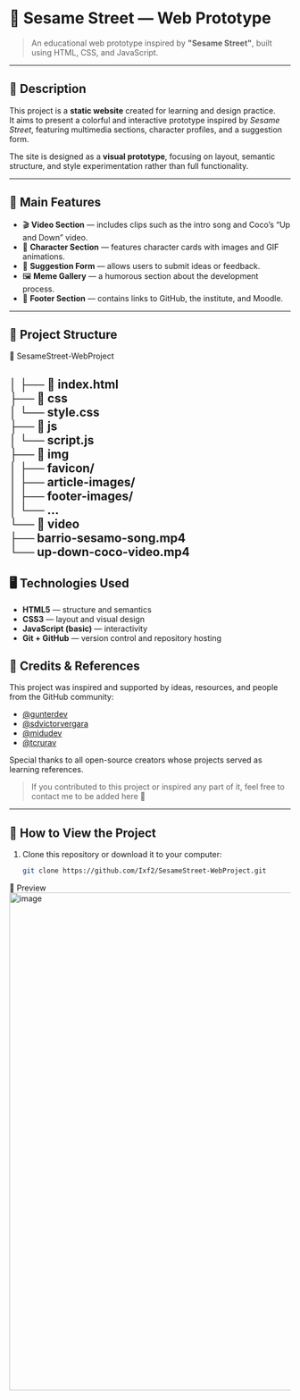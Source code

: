 # 🌈 Sesame Street — Web Prototype

> An educational web prototype inspired by **"Sesame Street"**, built using HTML, CSS, and JavaScript.

---

## 🧩 Description

This project is a **static website** created for learning and design practice.  
It aims to present a colorful and interactive prototype inspired by *Sesame Street*, featuring multimedia sections, character profiles, and a suggestion form.

The site is designed as a **visual prototype**, focusing on layout, semantic structure, and style experimentation rather than full functionality.

---

## 🧠 Main Features

- 🎬 **Video Section** — includes clips such as the intro song and Coco’s “Up and Down” video.  
- 🧸 **Character Section** — features character cards with images and GIF animations.  
- 💬 **Suggestion Form** — allows users to submit ideas or feedback.  
- 🖼️ **Meme Gallery** — a humorous section about the development process.  
- 📜 **Footer Section** — contains links to GitHub, the institute, and Moodle.

---

## 🧱 Project Structure
 
📁 SesameStreet-WebProject  

│
├── 📄 index.html  
├── 📁 css  
│ └── style.css  
├── 📁 js  
│ └── script.js  
├── 📁 img  
│ ├── favicon/  
│ ├── article-images/  
│ ├── footer-images/  
│ └── ...  
└── 📁 video  
├── barrio-sesamo-song.mp4  
└── up-down-coco-video.mp4  
---

## 🖥️ Technologies Used

- **HTML5** — structure and semantics  
- **CSS3** — layout and visual design  
- **JavaScript (basic)** — interactivity  
- **Git + GitHub** — version control and repository hosting  

## 🙌 Credits & References

This project was inspired and supported by ideas, resources, and people from the GitHub community:

- [@gunterdev](https://github.com/gunterdev)
- [@sdvictorvergara](https://github.com/sdvictorvergara)
- [@midudev ](https://github.com/midudev)   
- [@tcrurav](https://github.com/tcrurav)

Special thanks to all open-source creators whose projects served as learning references.

> If you contributed to this project or inspired any part of it, feel free to contact me to be added here 💛


---

## 🚀 How to View the Project

1. Clone this repository or download it to your computer:
   ```bash
   git clone https://github.com/Ixf2/SesameStreet-WebProject.git

📸 Preview
<img width="1917" height="891" alt="image" src="https://github.com/user-attachments/assets/43908c39-d45c-451f-b115-ce7484d14520" />


